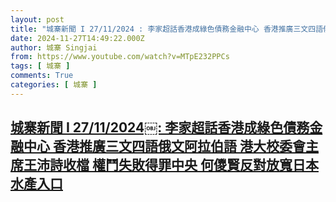 ```yaml
---
layout: post
title: "城寨新聞 I 27/11/2024￼: 李家超話香港成綠色債務金融中心 香港推廣三文四語俄文阿拉伯語 港大校委會主席王沛詩收檔 權鬥失敗得罪中央 何儍賢反對放寬日本水產入口"
date: 2024-11-27T14:49:22.000Z
author: 城寨 Singjai
from: https://www.youtube.com/watch?v=MTpE232PPCs
tags: [ 城寨 ]
comments: True
categories: [ 城寨 ]
---
```

<!--1732718962000-->
[城寨新聞 I 27/11/2024￼: 李家超話香港成綠色債務金融中心 香港推廣三文四語俄文阿拉伯語 港大校委會主席王沛詩收檔 權鬥失敗得罪中央 何儍賢反對放寬日本水產入口](https://www.youtube.com/watch?v=MTpE232PPCs)
------

<div>

</div>
